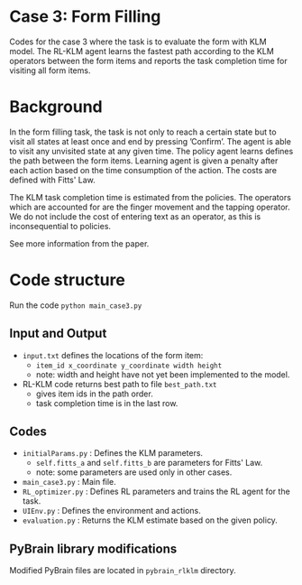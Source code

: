 # Case 3: Form Filling

Codes for the case 3 where the task is to evaluate the form with KLM model. The RL-KLM agent learns the fastest path according to the KLM operators between the form items and reports the task completion time for visiting all form items.

# Background

In the form filling task, the task is not only to reach a certain state but to visit all states at least once and end by pressing ’Confirm’. The agent is able to visit any unvisited state at any given time. The policy agent learns defines the path between the form items. Learning agent is given a penalty after each action based on the time consumption of the action. The costs are defined with Fitts' Law. 

The KLM task completion time is estimated from the policies. The operators which are accounted for are the finger movement and the tapping operator. We do not include the cost of entering text as an operator, as this is inconsequential to policies.

See more information from the paper.

# Code structure

Run the code 
``` python main_case3.py ```

## Input and Output
- ```input.txt``` defines the locations of the form item: 
  - ```item_id x_coordinate y_coordinate width height```
  - note: width and height have not yet been implemented to the model.
- RL-KLM code returns best path to file ```best_path.txt```
    - gives item ids in the path order.
    - task completion time is in the last row.

## Codes

- ```initialParams.py``` : Defines the KLM parameters.
  - ```self.fitts_a``` and ```self.fitts_b``` are parameters for Fitts' Law.
  - note: some parameters are used only in other cases.
- ```main_case3.py``` : Main file. 
- ```RL_optimizer.py``` : Defines RL parameters and trains the RL agent for the task.
- ```UIEnv.py``` : Defines the environment and actions.
- ```evaluation.py``` : Returns the KLM estimate based on the given policy.

## PyBrain library modifications
Modified PyBrain files are located in ```pybrain_rlklm``` directory.
